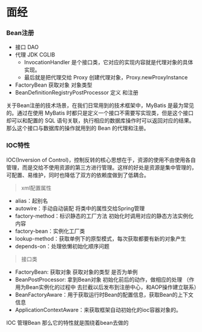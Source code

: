 # 面经

### Bean注册

- 接口 DAO
- 代理 JDK CGLIB
  - InvocationHandler 是个接口类，它对应的实现内容就是代理对象的具体实现。
  - 最后就是把代理交给 Proxy 创建代理对象，Proxy.newProxyInstance
- FactoryBean 获取对象 对象类型
- BeanDefinitionRegistryPostProcessor 定义 和注册

关于Bean注册的技术场景，在我们日常用到的技术框架中，MyBatis 是最为常见的。通过在使用 MyBatis 时都只是定义一个接口不需要写实现类，但是这个接口却可以和配置的 SQL 语句关联，执行相应的数据库操作时可以返回对应的结果。那么这个接口与数据库的操作就用到的 Bean 的代理和注册。


### IOC特性

IOC(Inversion of Control)，控制反转的核心思想在于，资源的使用不由使用各自管理，而是交给不使用资源的第三方进行管理。这样的好处是资源是集中管理的，可配置、易维护，同时也降低了双方的依赖度做到了低耦合。

>xml配置属性
- alias：起别名
- autowire：手动自动装配 将类中的属性交给Spring管理
- factory-method：标识静态的工厂方法 初始化时调用对应的静态方法实例化内容
- factory-bean：实例化工厂类
- lookup-method：获取单例下的原型模式，每次获取都要有新的对象产生
- depends-on：处理依懒初始化顺序问题

>接口类

- FactoryBean: 获取对象 获取对象的类型 是否为单例
- BeanPostProcessor: 拿到Bean对象 初始化前后的动作，做相应的处理 （作用为Bean实例化的过程中 去拦截以后发布到注册中心，和AOP操作建立联系）
- BeanFactoryAware：用于获取运行时Bean的配置信息，获取Bean的上下文信息
- ApplicationContextAware：来获取框架自动初始化的ioc容器对象的。

IOC 管理Bean 那么它的特性就是围绕着bean去做的


